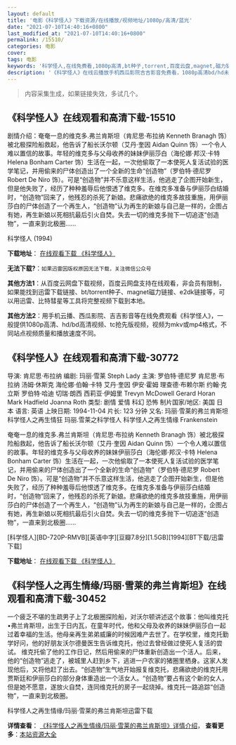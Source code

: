 ```yaml
---
layout: default
title: '电影《科学怪人》下载资源/在线播放/视频地址/1080p/高清/蓝光'
date: "2021-07-10T14:40:16+0800"
last_modified_at: "2021-07-10T14:40:16+0800"
permalink: /15510/
categories: 电影
cover:
tags: 电影
keywords: '科学怪人,在线免费看,1080p高清,bt种子,torrent,百度云盘,magnet,磁力链,迅雷下载资源'
description: '《科学怪人》在线云播放手机西瓜影院吉吉影音免费看，1080p高清bd/hd未删减完整版和tc抢先枪版，mkv/mp4格式，附带bt/torrent种子、magnet/磁力链、百度云盘、网盘资源迅雷下载链接'
---
```


>内容采集生成，如果链接失效，多试几个。


## 《科学怪人》在线观看和高清下载-15510

剧情介绍：奄奄一息的维克多.弗兰肯斯坦（肯尼思·布拉纳 Kenneth Branagh 饰）被北极探险船救起，他告诉了船长沃尔顿（艾丹·奎因 Aidan Quinn 饰）一个令人难以置信的故事。年轻的维克多与父母收养的妹妹伊丽莎白（海伦娜·邦汉·卡特 Helena Bonham Carter 饰）生活在一起，一次他偷取了一本使死人复活试验的医学笔记，并用偷来的尸体创造出了一个全新的生命“创造物”（罗伯特·德尼罗 Robert De Niro 饰）。可是“创造物”并不乐意这样生活，他逃走了企图开始新生，但是他失败了，经历了种种羞辱后他恨透了维克多。在维克多准备与伊丽莎白结婚时，“创造物”回来了，他残忍的杀死了新娘。悲痛欲绝的维克多故技重施，用伊丽莎白的尸体创造了一个再生人，“创造物”认为再生的新娘与自己是一样的，企图占有她，再生新娘以死相抗最后引火自焚。失去一切的维克多抛下一切追逐“创造物”，一直来到北极圈……


科学怪人 (1994)

**下载地址**： [在线观看下载 《科学怪人》](https://www.btbtdy.me/btdy/dy4560.html) 


**无法下载?**：`如果迅雷因版权原因无法下载，关注微信公众号 `

**其他方法1**：从百度云网盘下载视频，百度云网盘支持在线观看，非会员有限制，如果能找到迅雷下载链接、bt/torrent种子、magnet磁力链接、e2dk链接等，可以用迅雷、比特彗星等工具将完整视频下载到本地。

**其他方法2**：用手机云播、西瓜影院、吉吉影音等在线免费观看《科学怪人》，一般提供1080p高清、hd/bd高清视频、tc抢先版视频，视频为mkv或mp4格式，不同站点视频质量和播放速度不同。


## 《科学怪人》在线观看和高清下载-30772

导演: 肯尼思·布拉纳 编剧: 玛丽·雪莱 Steph Lady 主演: 罗伯特·德尼罗 肯尼思·布拉纳 汤姆·休斯克 海伦娜·伯翰·卡特 艾丹·奎因 伊安·霍姆 理查德·布赖尔斯 约翰·克立斯 罗伯特·哈迪 切瑞·朗西 西莉亚·伊姆里 Trevyn McDowell Gerard Horan Mark Hadfield Joanna Roth 类型: 剧情 爱情 科幻 恐怖 制片国家/地区: 美国 日本 语言: 英语 上映日期: 1994-11-04 片长: 123 分钟 又名: 玛丽·雪莱的弗兰肯斯坦 科学怪人之再生情狂 玛丽.雪莱之科学怪人 科学怪人之再生情缘 Frankenstein

奄奄一息的维克多.弗兰肯斯坦（肯尼思·布拉纳 Kenneth Branagh 饰）被北极探险船救起，他告诉了船长沃尔顿（艾丹·奎因 Aidan Quinn 饰）一个令人难以置信的故事。年轻的维克多与父母收养的妹妹伊丽莎白（海伦娜·邦汉·卡特 Helena Bonham Carter 饰）生活在一起，一次他偷取了一本使死人复活试验的医学笔记，并用偷来的尸体创造出了一个全新的生命“创造物”（罗伯特·德尼罗 Robert De Niro 饰）。可是“创造物”并不乐意这样生活，他逃走了企图开始新生，但是他失败了，经历了种种羞辱后他恨透了维克多。在维克多准备与伊丽莎白结婚时，“创造物”回来了，他残忍的杀死了新娘。悲痛欲绝的维克多故技重施，用伊丽莎白的尸体创造了一个再生人，“创造物”认为再生的新娘与自己是一样的，企图占有她，再生新娘以死相抗最后引火自焚。失去一切的维克多抛下一切追逐“创造物”，一直来到北极圈……


[科学怪人][BD-720P-RMVB][英语中字][豆瓣7.8分][1.5GB][1994][BT下载/迅雷下载]

**下载地址**： [在线观看下载 《科学怪人》](https://www.btdx8.com/torrent/mary_shelleys_frankenstein_1994.html) 


## 《科学怪人之再生情缘/玛丽·雪莱的弗兰肯斯坦》在线观看和高清下载-30452

一个疲乏不堪的生疏男子上了北极圈探险船，对沃尔顿讲述这个故事：他叫维克托&bull;弗兰肯斯坦，出生于日内瓦，在童年时代，他和父母及收养的妹妹伊丽莎白一起过着幸福的生活。他母亲再生弟弟威廉的时候因难产去世了。在学校里，维克托勤学好问，他的好朋友沃尔德曼医生告诉维克托，他过去曾经做过使死人复活的尝试。 维克托偷了他的工作日记，然后用偷来的尸体重新创造出一个活人。后来，他的“创造物”逃走了，被城里人赶到乡下，逃进一户农家的猪圈里栖身。这家人发现他后，又将他赶了出去。&ldquo;创造物”生气地开始报复维克托，悲痛欲绝的维克托用贾斯廷和伊丽莎白的部分身体重造出一个活女人。&ldquo;创造物”要占有这个新的女人，但是她不愿意，遂放火自焚，连同维克托的房子一起烧掉。维克托一路追踪&ldquo;创造物”，一直来到北极圈。<br />


科学怪人之再生情缘/玛丽·雪莱的弗兰肯斯坦迅雷下载

**详情查看**： [《科学怪人之再生情缘/玛丽·雪莱的弗兰肯斯坦》详情介绍](/movie/30452/)， **查看更多**：[本站资源大全](/movie/t/all/)

